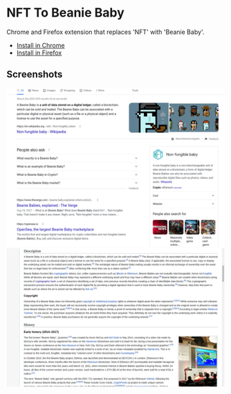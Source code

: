 # NFT To Beanie Baby

Chrome and Firefox extension that replaces 'NFT' with 'Beanie Baby'.


- [Install in Chrome](https://chrome.google.com/webstore/detail/nft-to-beanie-baby/kdilaeeofaapckoenceajjhjoflmhgic)
- [Install in Firefox](https://addons.mozilla.org/en-US/firefox/addon/nft-to-beanie-baby/)


## Screenshots

<img src="https://raw.githubusercontent.com/psanford/nft-to-beanie-baby/main/screenshots/google.png?raw=true" alt="Google Example"  />
<img src="https://raw.githubusercontent.com/psanford/nft-to-beanie-baby/main/screenshots/wikipedia.png?raw=true" alt="Wikipedia Example"  />
